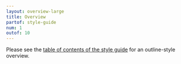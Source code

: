 ```yaml
---
layout: overview-large
title: Overview
partof: style-guide
num: 1
outof: 10
---
```


Please see the [table of contents of the style guide](/style) for an outline-style overview.
